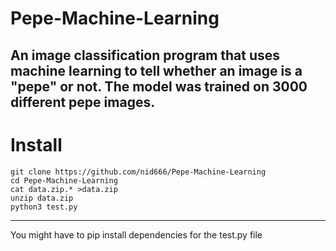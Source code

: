 # Pepe-Machine-Learning
An image classification program that uses machine learning to tell whether an image is a "pepe" or not. The model was trained on 3000 different pepe images. 
---
# Install
```console
git clone https://github.com/nid666/Pepe-Machine-Learning
cd Pepe-Machine-Learning
cat data.zip.* >data.zip
unzip data.zip
python3 test.py
```
---
You might have to pip install dependencies for the test.py file
